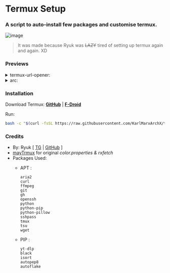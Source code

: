 # Termux Setup

### A script to auto-install few packages and customise termux.
![image](https://github.com/anonymousx97/termux-setup/assets/88324835/424eafa8-d0bb-4b6b-a033-b45b5d878dcc)


>It was made because Ryuk was ~~LAZY~~ tired of setting up termux again and again. XD

### Previews
<details>
<summary>  termux-url-opener:</summary>

https://github.com/anonymousx97/termux-setup/assets/88324835/9ba12b6a-e53c-47df-88b8-51585666cd5e

</details>
<details>
<summary>  arc:</summary>

https://github.com/anonymousx97/termux-setup/assets/88324835/a1067ff9-9c31-40d8-82bf-c2c10dbc11f3

</details>

### Installation
Download Termux:
[**GitHub**](https://github.com/termux/termux-app/releases/download/v0.118.0/termux-app_v0.118.0+github-debug_universal.apk) | [**F-Droid**](https://f-droid.org/repo/com.termux_118.apk)  

Run:  

```bash
bash -c "$(curl -fsSL https://raw.githubusercontent.com/KarlMarxArchX/termux-setup/main/setup.sh)"
  ```
### Credits 
* By: Ryuk [ [TG](https://t.me/anonymousx97) | [GitHub](https://github.com/anonymousx97) ]
* [mayTrmux](https://github.com/mayTermux) for original _color.properties & rxfetch_
* Packages Used:
  * APT :

        aria2 
        curl 
        ffmpeg 
        git 
        gh 
        openssh 
        python 
        python-pip 
        python-pillow 
        sshpass 
        tmux 
        tsu 
        wget 

  * PIP :

        yt-dlp
        black
        isort
        autopep8
        autoflake
